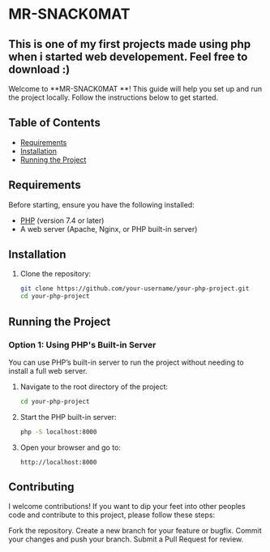 # MR-SNACK0MAT 

## This is one of my first projects made using php when i started web developement. Feel free to download :)

Welcome to **MR-SNACK0MAT **! This guide will help you set up and run the project locally. Follow the instructions below to get started.

## Table of Contents

- [Requirements](#requirements)
- [Installation](#installation)
- [Running the Project](#running-the-project)

## Requirements

Before starting, ensure you have the following installed:

- [PHP](https://www.php.net/downloads) (version 7.4 or later)
- A web server (Apache, Nginx, or PHP built-in server)

## Installation

1. Clone the repository:

    ```bash
    git clone https://github.com/your-username/your-php-project.git
    cd your-php-project
    ```

## Running the Project

### Option 1: Using PHP's Built-in Server

You can use PHP’s built-in server to run the project without needing to install a full web server.

1. Navigate to the root directory of the project:

    ```bash
    cd your-php-project
    ```

2. Start the PHP built-in server:

    ```bash
    php -S localhost:8000
    ```

3. Open your browser and go to:

    ```
    http://localhost:8000
    ```

## Contributing
I welcome contributions! If you want to dip your feet into other peoples code and contribute to this project, please follow these steps:

Fork the repository.
Create a new branch for your feature or bugfix.
Commit your changes and push your branch.
Submit a Pull Request for review.
